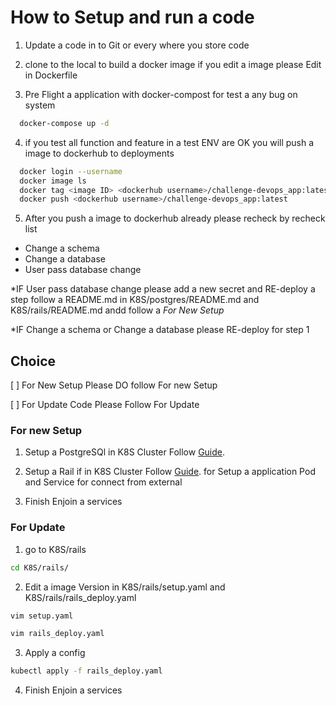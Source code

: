 How to Setup and run a code
=======
1. Update a code in to Git or every where you store code

2. clone to the local to build a docker image if you edit a image please Edit in Dockerfile

3. Pre Flight a application with docker-compost for test a any bug on system
``` bash
  docker-compose up -d
```

4. if you test all function and feature in a test ENV are OK you will push a image to dockerhub to deployments
``` bash
  docker login --username
  docker image ls
  docker tag <image ID> <dockerhub username>/challenge-devops_app:latest
  docker push <dockerhub username>/challenge-devops_app:latest
```

5. After you push a image to dockerhub already please recheck by recheck list
- Change a schema
- Change a database 
- User pass database change

*IF User pass database change please add a new secret and RE-deploy a step follow a README.md in K8S/postgres/README.md and K8S/rails/README.md andd follow a *For New Setup*

*IF Change a schema or Change a database please RE-deploy for step 1 

## Choice 

[ ] For New Setup Please DO follow For new Setup  

[ ] For Update Code Please Follow For Update


### For new Setup
1. Setup a PostgreSQl in K8S Cluster Follow [Guide](https://github.com/henryweza/challenges/tree/master/challenge-devops/K8S/postgres).

2. Setup a Rail if in K8S Cluster Follow [Guide](https://github.com/henryweza/challenges/tree/master/challenge-devops/K8S/rails). for Setup a application Pod and Service for connect from external

3. Finish Enjoin a services

### For Update
1. go to K8S/rails
``` bash
cd K8S/rails/
```
2. Edit a image Version in K8S/rails/setup.yaml and K8S/rails/rails_deploy.yaml 
``` bash
vim setup.yaml

vim rails_deploy.yaml
```
3. Apply a config 

``` bash
kubectl apply -f rails_deploy.yaml
```
4. Finish Enjoin a services


